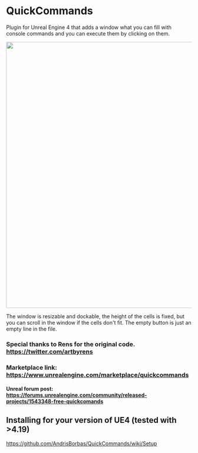 # QuickCommands
Plugin for Unreal Engine 4 that adds a window what you can fill with console commands and you can execute them by clicking on them.

<img src="https://github.com/AndrisBorbas/QuickCommands/blob/main/Resources/quickcommands.gif?raw=true" width="720" />

The window is resizable and dockable, the height of the cells is fixed, but you can scroll in the window if the cells don't fit.
The empty button is just an empty line in the file.

### Special thanks to Rens for the original code. https://twitter.com/artbyrens

### Marketplace link: https://www.unrealengine.com/marketplace/quickcommands

#### Unreal forum post: https://forums.unrealengine.com/community/released-projects/1543348-free-quickcomands


## Installing for your version of UE4 (tested with >4.19)

https://github.com/AndrisBorbas/QuickCommands/wiki/Setup
